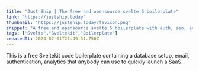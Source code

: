 ```yaml
---
title: "Just Ship | The free and opensource svelte 5 boilerplate"
link: "https://justship.today"
thumbnail: "https://justship.today/favicon.png"
snippet: "A free and opensource svelte 5 boilerplate with auth, seo, analytics, styling, turso, and much more"
tags: ["Svelte","Sveltekit","Boilerplate"]
createdAt: 2024-07-01T21:49:31.750Z
---
```

This is a free Sveltekit code boilerplate containing a database setup, email, authentication, analytics that anybody can use to quickly launch a SaaS.
